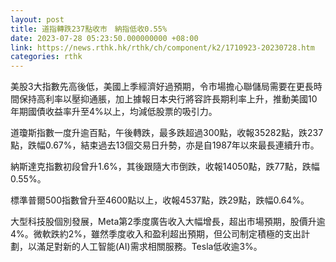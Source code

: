 ```yaml
---
layout: post
title: 道指轉跌237點收市　納指低收0.55%
date: 2023-07-28 05:23:50.000000000 +08:00
link: https://news.rthk.hk/rthk/ch/component/k2/1710923-20230728.htm
categories: rthk
---
```


美股3大指數先高後低，美國上季經濟好過預期，令市場擔心聯儲局需要在更長時間保持高利率以壓抑通脹，加上據報日本央行將容許長期利率上升，推動美國10年期國債收益率升至4%以上，均減低股票的吸引力。

道瓊斯指數一度升逾百點，午後轉跌，最多跌超過300點，收報35282點，跌237點，跌幅0.67%，結束過去13個交易日升勢，亦是自1987年以來最長連續升市。

納斯達克指數初段曾升1.6%，其後跟隨大市倒跌，收報14050點，跌77點，跌幅0.55%。

標準普爾500指數曾升至4600點以上，收報4537點，跌29點，跌幅0.64%。

大型科技股個別發展，Meta第2季度廣告收入大幅增長，超出市場預期，股價升逾4%。微軟跌約2%，雖然季度收入和盈利超出預期，但公司制定積極的支出計劃，以滿足對新的人工智能(AI)需求相關服務。Tesla低收逾3%。
